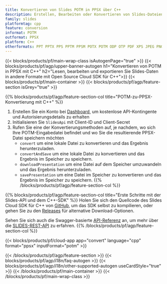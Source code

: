 ```yaml
---
title: Konvertieren von Slides POTM in PPSX über C++
description: Erstellen, Bearbeiten oder Konvertieren von Slides-Dateien mit REST API und Open Source C++ SDKSlides files with REST API & Open Source C++ SDK
family: slides
platformtag: cpp
feature: conversion
informat: POTM
outformat: PPSX
platform: C++
otherformats: PPT PPTX PPS PPTM PPSM POTX POTM ODP OTP PDF XPS JPEG PNG BMP TIFF SVG HTML SWF HTML5 GIF XAML MD MPEG4
---
```


{{< blocks/products/pf/main-wrap-class isAutogenPage="true" >}}
{{< blocks/products/pf/agp/upper-banner-autogen h1="Konvertieren von POTM in PPSX mit C++" h2="Lesen, bearbeiten und exportieren Sie Slides-Daten in andere Formate mit Open Source Cloud SDK für C++">}}
{{< blocks/products/pf/main-container >}}
{{< blocks/products/pf/agp/feature-section isGrey="true" >}}

{{% blocks/products/pf/agp/feature-section-col title="POTM-zu-PPSX-Konvertierung mit C++" %}}
1. Erstellen Sie ein Konto bei <a href="https://dashboard.aspose.cloud/">Dashboard</a>, um kostenlose API-Kontingente und Autorisierungsdetails zu erhalten
1. Initialisieren Sie ```SlidesApi``` mit Client-ID und Client-Secret
1. Rufen Sie eine der Konvertierungsmethoden auf, je nachdem, wo sich Ihre POTM-Eingabedatei befindet und wo Sie die resultierende PPSX-Datei speichern möchten
    - ```convert``` um eine lokale Datei zu konvertieren und das Ergebnis herunterzuladen.
    - ```convertAndSave``` um eine lokale Datei zu konvertieren und das Ergebnis im Speicher zu speichern.
    - ```downloadPresentation``` um eine Datei auf dem Speicher umzuwandeln und das Ergebnis herunterzuladen.
    - ```savePresentation``` um eine Datei im Speicher zu konvertieren und das Ergebnis im Speicher zu speichern.
{{% /blocks/products/pf/agp/feature-section-col %}}

{{% blocks/products/pf/agp/feature-section-col title="Erste Schritte mit der Slides-API und dem C++-SDK" %}}
Holen Sie sich den Quellcode des Slides Cloud SDK für C++ von [GitHub](https://github.com/aspose-slides-cloud/aspose-slides-cloud-cpp), um das SDK selbst zu kompilieren, oder gehen Sie zu den [Releases](https://releases.aspose.cloud/) für alternative Download-Optionen.

Sehen Sie sich auch die Swagger-basierte [API-Referenz](https://apireference.aspose.cloud/slides/) an, um mehr über die [SLIDES-REST-API](https://products.aspose.cloud/slides/curl/) zu erfahren.
{{% /blocks/products/pf/agp/feature-section-col %}}

{{< blocks/products/pf/cloud-app app="convert" language="cpp" format="ppsx" inputFormat="potm" >}}

{{< /blocks/products/pf/agp/feature-section >}}
{{< blocks/products/pf/agp/i18n/faq-autogen >}}
{{< blocks/products/pf/agp/i18n/other-supported-autogen useCardStyle="true" >}}
{{< /blocks/products/pf/main-container >}}
{{< /blocks/products/pf/main-wrap-class >}}